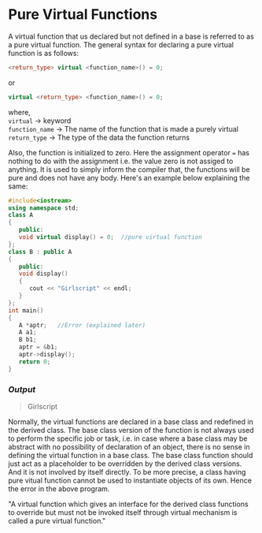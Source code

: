 # Pure Virtual Functions  

A virtual function that us declared but not defined in a base is referred to as a pure virtual function. The general syntax for declaring a pure virtual function is as follows:  
```C++
<return_type> virtual <function_name>() = 0;
```
or  
```C++
virtual <return_type> <function_name>() = 0;
```  

where,  
`virtual` -> keyword  
`function_name` -> The name of the function that is made a purely virtual  
`return_type` -> The type of the data the function returns  

Also, the function is initialized to zero. Here the assignment operator `=` has nothing to do with the assignment i.e. the value zero is not assiged to anything. It is used to simply inform the compiler that, the functions will be pure and does not have any body. Here's an example below explaining the same:  
```C++
#include<iostream> 
using namespace std;
class A
{
   public:
   void virtual display() = 0;  //pure virtual function
};
class B : public A
{
   public:
   void display()
   {
      cout << "Girlscript" << endl;
   }
};
int main()
{
   A *aptr;   //Error (explained later)
   A a1;
   B b1;
   aptr = &b1;
   aptr->display();
   return 0;
}
```  

### *Output*  
> Girlscript  

Normally, the virtual functions are declared in a base class and redefined in the derived class. The base class version of the function is not always used to perform the specific job or task, i.e. in case where a base class may be abstract with no possibility of declaration of an object, there is no sense in defining the virtual function in a base class. The base class function should just act as a placeholder to be overridden by the derived class versions. And it is not involved by itself directly. To be more precise, a class having pure vitual function cannot be used to instantiate objects of its own. Hence the error in the above program.  

"A virtual function which gives an interface for the derived class functions to override but must not be invoked itself through virtual mechanism is called a pure virtual function."  
